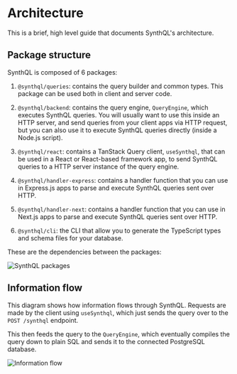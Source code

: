 # Architecture

This is a brief, high level guide that documents SynthQL's architecture.

## Package structure

SynthQL is composed of 6 packages:

1.  `@synthql/queries`: contains the query builder and common types. This package can be used both in client and server code.

1.  `@synthql/backend`: contains the query engine, `QueryEngine`, which executes SynthQL queries. You will usually want to use this inside an HTTP server, and send queries from your client apps via HTTP request, but you can also use it to execute SynthQL queries directly (inside a Node.js script).

1.  `@synthql/react`: contains a TanStack Query client, `useSynthql`, that can be used in a React or React-based framework app, to send SynthQL queries to a HTTP server instance of the query engine.

1.  `@synthql/handler-express`: contains a handler function that you can use in Express.js apps to parse and execute SynthQL queries sent over HTTP.

1.  `@synthql/handler-next`: contains a handler function that you can use in Next.js apps to parse and execute SynthQL queries sent over HTTP.

1.  `@synthql/cli`: the CLI that allow you to generate the TypeScript types and schema files for your database.

These are the dependencies between the packages:

![SynthQL packages](/img/architecture/packages.png)

## Information flow

This diagram shows how information flows through SynthQL. Requests are made by the client using `useSynthql`, which just sends the query over to the `POST /synthql` endpoint.

This then feeds the query to the `QueryEngine`, which eventually compiles the query down to plain SQL and sends it to the connected PostgreSQL database.

![Information flow](/img/architecture/flow.png)
